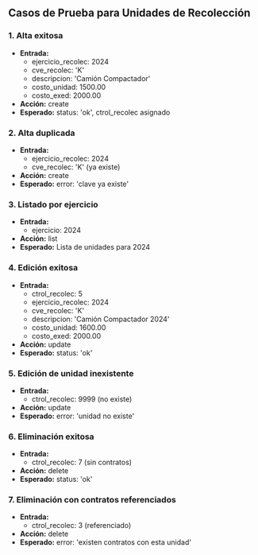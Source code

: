 ## Casos de Prueba para Unidades de Recolección

### 1. Alta exitosa
- **Entrada:**
  - ejercicio_recolec: 2024
  - cve_recolec: 'K'
  - descripcion: 'Camión Compactador'
  - costo_unidad: 1500.00
  - costo_exed: 2000.00
- **Acción:** create
- **Esperado:** status: 'ok', ctrol_recolec asignado

### 2. Alta duplicada
- **Entrada:**
  - ejercicio_recolec: 2024
  - cve_recolec: 'K' (ya existe)
- **Acción:** create
- **Esperado:** error: 'clave ya existe'

### 3. Listado por ejercicio
- **Entrada:**
  - ejercicio: 2024
- **Acción:** list
- **Esperado:** Lista de unidades para 2024

### 4. Edición exitosa
- **Entrada:**
  - ctrol_recolec: 5
  - ejercicio_recolec: 2024
  - cve_recolec: 'K'
  - descripcion: 'Camión Compactador 2024'
  - costo_unidad: 1600.00
  - costo_exed: 2000.00
- **Acción:** update
- **Esperado:** status: 'ok'

### 5. Edición de unidad inexistente
- **Entrada:**
  - ctrol_recolec: 9999 (no existe)
- **Acción:** update
- **Esperado:** error: 'unidad no existe'

### 6. Eliminación exitosa
- **Entrada:**
  - ctrol_recolec: 7 (sin contratos)
- **Acción:** delete
- **Esperado:** status: 'ok'

### 7. Eliminación con contratos referenciados
- **Entrada:**
  - ctrol_recolec: 3 (referenciado)
- **Acción:** delete
- **Esperado:** error: 'existen contratos con esta unidad'
